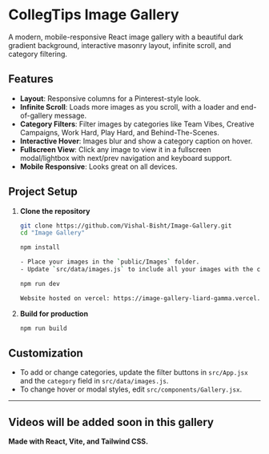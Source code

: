 # CollegTips Image Gallery

A modern, mobile-responsive React image gallery with a beautiful dark gradient background, interactive masonry layout, infinite scroll, and category filtering.

## Features

- **Layout**: Responsive columns for a Pinterest-style look.
- **Infinite Scroll**: Loads more images as you scroll, with a loader and end-of-gallery message.
- **Category Filters**: Filter images by categories like Team Vibes, Creative Campaigns, Work Hard, Play Hard, and Behind-The-Scenes.
- **Interactive Hover**: Images blur and show a category caption on hover.
- **Fullscreen View**: Click any image to view it in a fullscreen modal/lightbox with next/prev navigation and keyboard support.
- **Mobile Responsive**: Looks great on all devices.

## Project Setup

1. **Clone the repository**

   ```sh
   git clone https://github.com/Vishal-Bisht/Image-Gallery.git
   cd "Image Gallery"

   npm install

   - Place your images in the `public/Images` folder.
   - Update `src/data/images.js` to include all your images with the correct `id`, `src`, `height`, and `category`.

   npm run dev

   Website hosted on vercel: https://image-gallery-liard-gamma.vercel.app/

5. **Build for production**

   ```sh
   npm run build
   ```

## Customization
- To add or change categories, update the filter buttons in `src/App.jsx` and the `category` field in `src/data/images.js`.
- To change hover or modal styles, edit `src/components/Gallery.jsx`.

---
## Videos will be added soon in this gallery

**Made with React, Vite, and Tailwind CSS.**